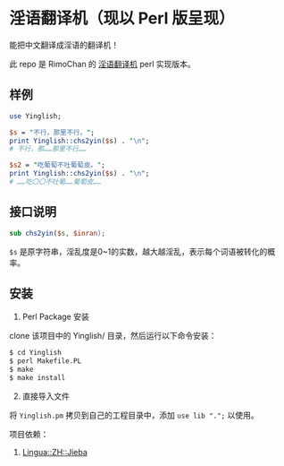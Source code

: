 # 淫语翻译机（现以 Perl 版呈现）


能把中文翻译成淫语的翻译机！

此 repo 是 RimoChan 的 [淫语翻译机](https://github.com/RimoChan/yinglish) perl 实现版本。

## 样例

```perl
use Yinglish;

$s = "不行，那里不行。";
print Yinglish::chs2yin($s) . "\n";
# 不行，那……那里不行……

$s2 = "吃葡萄不吐葡萄皮。";
print Yinglish::chs2yin($s) . "\n";
# ……吃〇〇不吐葡……葡萄皮……

```

## 接口说明

```perl
sub chs2yin($s, $inran);

```

`$s` 是原字符串，淫乱度是0~1的实数，越大越淫乱，表示每个词语被转化的概率。

## 安装

1. Perl Package 安装

clone 该项目中的 Yinglish/ 目录，然后运行以下命令安装：

```sh
$ cd Yinglish
$ perl Makefile.PL
$ make
$ make install

```

2. 直接导入文件

将 `Yinglish.pm` 拷贝到自己的工程目录中，添加 `use lib ".";` 以使用。

项目依赖：

1. [Lingua::ZH::Jieba](https://metacpan.org/dist/Lingua-ZH-Jieba/view/lib/Lingua/ZH/Jieba.pod)
